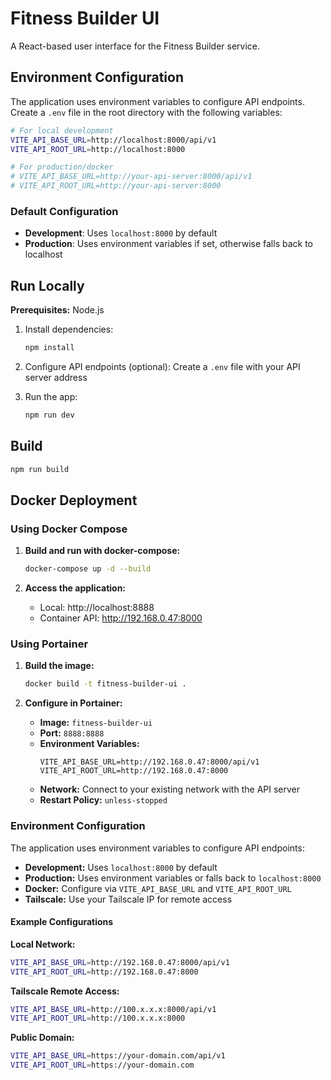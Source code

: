 # Fitness Builder UI

A React-based user interface for the Fitness Builder service.

## Environment Configuration

The application uses environment variables to configure API endpoints. Create a `.env` file in the root directory with the following variables:

```bash
# For local development
VITE_API_BASE_URL=http://localhost:8000/api/v1
VITE_API_ROOT_URL=http://localhost:8000

# For production/docker
# VITE_API_BASE_URL=http://your-api-server:8000/api/v1
# VITE_API_ROOT_URL=http://your-api-server:8000
```

### Default Configuration
- **Development**: Uses `localhost:8000` by default
- **Production**: Uses environment variables if set, otherwise falls back to localhost

## Run Locally

**Prerequisites:** Node.js

1. Install dependencies:
   ```bash
   npm install
   ```

2. Configure API endpoints (optional):
   Create a `.env` file with your API server address

3. Run the app:
   ```bash
   npm run dev
   ```

## Build

```bash
npm run build
```

## Docker Deployment

### Using Docker Compose

1. **Build and run with docker-compose:**
   ```bash
   docker-compose up -d --build
   ```

2. **Access the application:**
   - Local: http://localhost:8888
   - Container API: http://192.168.0.47:8000

### Using Portainer

1. **Build the image:**
   ```bash
   docker build -t fitness-builder-ui .
   ```

2. **Configure in Portainer:**
   - **Image:** `fitness-builder-ui`
   - **Port:** `8888:8888`
   - **Environment Variables:**
     ```
     VITE_API_BASE_URL=http://192.168.0.47:8000/api/v1
     VITE_API_ROOT_URL=http://192.168.0.47:8000
     ```
   - **Network:** Connect to your existing network with the API server
   - **Restart Policy:** `unless-stopped`

### Environment Configuration

The application uses environment variables to configure API endpoints:

- **Development:** Uses `localhost:8000` by default
- **Production:** Uses environment variables or falls back to `localhost:8000`
- **Docker:** Configure via `VITE_API_BASE_URL` and `VITE_API_ROOT_URL`
- **Tailscale:** Use your Tailscale IP for remote access

#### Example Configurations

**Local Network:**
```bash
VITE_API_BASE_URL=http://192.168.0.47:8000/api/v1
VITE_API_ROOT_URL=http://192.168.0.47:8000
```

**Tailscale Remote Access:**
```bash
VITE_API_BASE_URL=http://100.x.x.x:8000/api/v1
VITE_API_ROOT_URL=http://100.x.x.x:8000
```

**Public Domain:**
```bash
VITE_API_BASE_URL=https://your-domain.com/api/v1
VITE_API_ROOT_URL=https://your-domain.com
```
